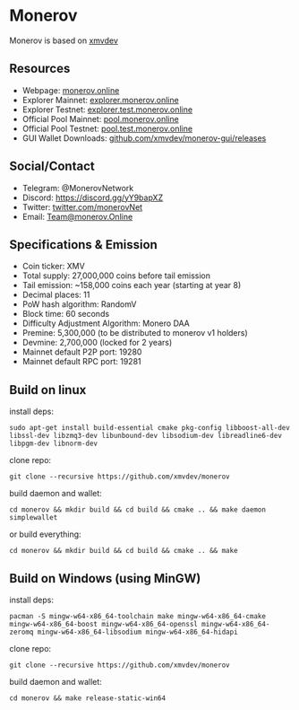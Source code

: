 # Monerov

Monerov is based on [xmvdev](README_original.md)  


## Resources

- Webpage: [monerov.online](https://monerov.online)
- Explorer Mainnet: [explorer.monerov.online](https://explorer.monerov.online/)
- Explorer Testnet: [explorer.test.monerov.online](https://explorer.test.monerov.online/)
- Official Pool Mainnet: [pool.monerov.online](https://pool.monerov.online/)
- Official Pool Testnet: [pool.test.monerov.online](https://pool.test.monerov.online/)
- GUI Wallet Downloads: [github.com/xmvdev/monerov-gui/releases](https://github.com/xmvdev/monerov-gui/releases)

## Social/Contact

- Telegram: @MonerovNetwork
- Discord: https://discord.gg/yY9bapXZ
- Twitter: [twitter.com/monerovNet](https://twitter.com/monerovNet)
- Email: Team@monerov.Online

## Specifications & Emission

- Coin ticker: XMV
- Total supply: 27,000,000 coins before tail emission
- Tail emission: ~158,000 coins each year (starting at year 8)
- Decimal places: 11
- PoW hash algorithm: RandomV
- Block time: 60 seconds
- Difficulty Adjustment Algorithm: Monero DAA
- Premine: 5,300,000 (to be distributed to monerov v1 holders)
- Devmine: 2,700,000 (locked for 2 years)
- Mainnet default P2P port: 19280
- Mainnet default RPC port: 19281

## Build on linux

install deps:

`sudo apt-get install build-essential cmake pkg-config libboost-all-dev libssl-dev libzmq3-dev libunbound-dev libsodium-dev libreadline6-dev libpgm-dev libnorm-dev`

clone repo:

`git clone --recursive https://github.com/xmvdev/monerov`

build daemon and wallet:

`cd monerov && mkdir build && cd build && cmake .. && make daemon simplewallet`

or build everything:

`cd monerov && mkdir build && cd build && cmake .. && make`

## Build on Windows (using MinGW)

install deps:

`pacman -S mingw-w64-x86_64-toolchain make mingw-w64-x86_64-cmake mingw-w64-x86_64-boost mingw-w64-x86_64-openssl mingw-w64-x86_64-zeromq mingw-w64-x86_64-libsodium mingw-w64-x86_64-hidapi`

clone repo:

`git clone --recursive https://github.com/xmvdev/monerov`

build daemon and wallet:

`cd monerov && make release-static-win64`

